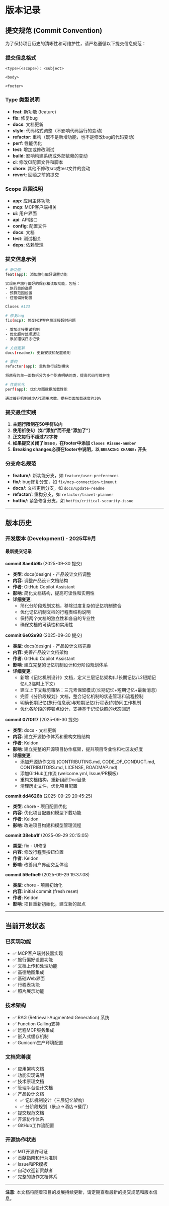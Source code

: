 # 版本记录

## 提交规范 (Commit Convention)

为了保持项目历史的清晰性和可维护性，请严格遵循以下提交信息规范：

### 提交信息格式

```
<type>(<scope>): <subject>

<body>

<footer>
```

### Type 类型说明

- **feat**: 新功能 (feature)
- **fix**: 修复bug
- **docs**: 文档更新
- **style**: 代码格式调整（不影响代码运行的变动）
- **refactor**: 重构（既不是新增功能，也不是修改bug的代码变动）
- **perf**: 性能优化
- **test**: 增加或修改测试
- **build**: 影响构建系统或外部依赖的变动
- **ci**: 修改CI配置文件和脚本
- **chore**: 其他不修改src或test文件的变动
- **revert**: 回滚之前的提交

### Scope 范围说明

- **app**: 应用主体功能
- **mcp**: MCP客户端相关
- **ui**: 用户界面
- **api**: API接口
- **config**: 配置文件
- **docs**: 文档
- **test**: 测试相关
- **deps**: 依赖管理

### 提交信息示例

```bash
# 新功能
feat(app): 添加旅行偏好设置功能

实现用户旅行偏好的保存和读取功能，包括：
- 旅行目的选择
- 预算范围设置
- 住宿偏好配置

Closes #123

# 修复bug
fix(mcp): 修复MCP客户端连接超时问题

- 增加连接重试机制
- 优化超时处理逻辑
- 添加错误日志记录

# 文档更新
docs(readme): 更新安装和配置说明

# 重构
refactor(app): 重构旅行规划模块

将原有的单一函数拆分为多个职责明确的类，提高代码可维护性

# 性能优化
perf(app): 优化地图数据加载性能

通过缓存机制减少API调用次数，提升页面加载速度约30%
```

### 提交最佳实践

1. **主题行限制在50字符以内**
2. **使用祈使句（如"添加"而不是"添加了"）**
3. **正文每行不超过72字符**
4. **如果提交关闭了issue，在footer中添加 `Closes #issue-number`**
5. **Breaking changes必须在footer中说明，以 `BREAKING CHANGE:` 开头**

### 分支命名规范

- **feature/**: 新功能分支，如 `feature/user-preferences`
- **fix/**: bug修复分支，如 `fix/mcp-connection-timeout`
- **docs/**: 文档更新分支，如 `docs/update-readme`
- **refactor/**: 重构分支，如 `refactor/travel-planner`
- **hotfix/**: 紧急修复分支，如 `hotfix/critical-security-issue`

---

## 版本历史

### 开发版本 (Development) - 2025年9月

#### 最新提交记录

**commit 8ae4b9b** (2025-09-30 提交)
- **类型**: docs(design) - 产品设计文档调整
- **内容**: 调整产品设计文档结构
- **作者**: GitHub Copilot Assistant
- **影响**: 简化文档结构，提高可读性和实用性
- **详细变更**:
  - 简化分阶段规划文档，移除过度复杂的记忆机制整合
  - 优化记忆机制文档的行程表结构说明
  - 保持两个文档的独立性和各自的专业性
  - 确保文档的可读性和实用性

**commit 6e02e98** (2025-09-30 提交)
- **类型**: docs(design) - 产品设计文档完善
- **内容**: 完善产品设计文档架构
- **作者**: GitHub Copilot Assistant
- **影响**: 建立完整的记忆机制设计和分阶段规划体系
- **详细变更**:
  - 新增《记忆机制设计》文档，定义三层记忆架构(L1长期记忆/L2短期记忆/L3临时上下文)
  - 建立上下文裁剪策略：三元素保留模式(长期记忆+短期记忆+最新消息)
  - 完善《分阶段规划》文档，整合记忆机制的状态管理和流程控制
  - 明确长期记忆(旅行信息表)与短期记忆(行程表)的协同工作机制
  - 优化各阶段的停顿点设计，支持基于记忆快照的状态回退

**commit 07f0ff7** (2025-09-30 提交)
- **类型**: docs - 文档更新
- **内容**: 建立开源协作体系和重构文档结构
- **作者**: Keldon
- **影响**: 建立完整的开源项目协作框架，提升项目专业性和社区友好度
- **详细变更**:
  - 添加开源协作文档 (CONTRIBUTING.md, CODE_OF_CONDUCT.md, CONTRIBUTORS.md, LICENSE, ROADMAP.md)
  - 添加GitHub工作流 (welcome.yml, Issue/PR模板)
  - 重构文档结构，重新组织Doc目录
  - 清理历史文件，优化项目配置

**commit dd4626b** (2025-09-29 20:45:25)
- **类型**: chore - 项目配置优化
- **内容**: 优化项目配置和模型下载功能
- **作者**: Keldon
- **影响**: 改进项目构建和模型管理流程

**commit 38eba1f** (2025-09-29 20:15:05)
- **类型**: fix - UI修复
- **内容**: 修改行程表按钮位置
- **作者**: Keldon
- **影响**: 改善用户界面交互体验

**commit 59efbe9** (2025-09-29 19:37:08)
- **类型**: chore - 项目初始化
- **内容**: initial commit (fresh reset)
- **作者**: Keldon
- **影响**: 项目重新初始化，建立新的起点

---

## 当前开发状态

### 已实现功能
- ✅ MCP客户端封装器实现
- ✅ 旅行偏好设置功能
- ✅ 文档上传和处理功能
- ✅ 高德地图集成
- ✅ 基础Web界面
- ✅ 行程表功能
- ✅ 照片展示功能

### 技术架构
- ✅ RAG (Retrieval-Augmented Generation) 系统
- ✅ Function Calling支持
- ✅ 远程MCP服务集成
- ✅ 嵌入式缓存机制
- ✅ Gunicorn生产环境配置

### 文档完善度
- ✅ 应用架构文档
- ✅ 功能实现说明
- ✅ 技术原理文档
- ✅ 管理平台设计文档
- ✅ 产品设计文档
  - ✅ 记忆机制设计（三层记忆架构）
  - ✅ 分阶段规划（景点→酒店→餐厅）
- ✅ 提交规范文档
- ✅ 开源协作体系
- ✅ GitHub工作流配置

### 开源协作状态
- ✅ MIT开源许可证
- ✅ 贡献指南和行为准则
- ✅ Issue和PR模板
- ✅ 自动欢迎新贡献者
- ✅ 完整的协作文档体系

---

**注意**: 本文档将随着项目的发展持续更新，请定期查看最新的提交规范和版本信息。

